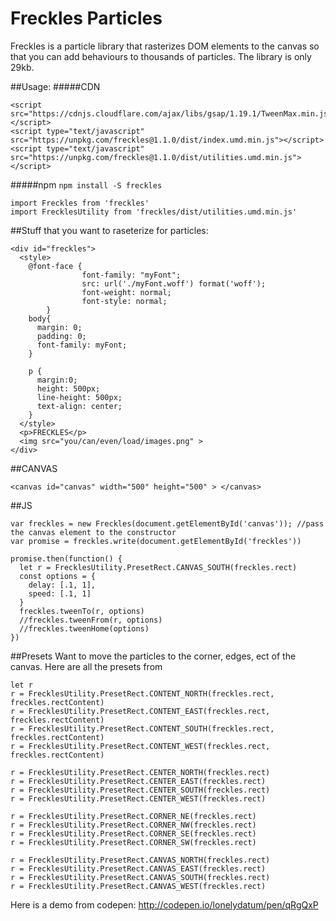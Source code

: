 # Freckles Particles

Freckles is a particle library that rasterizes DOM elements to the canvas so that you can add behaviours to thousands of particles.  The library is only 29kb.


##Usage:
#####CDN
```
<script src="https://cdnjs.cloudflare.com/ajax/libs/gsap/1.19.1/TweenMax.min.js"></script>
<script type="text/javascript" src="https://unpkg.com/freckles@1.1.0/dist/index.umd.min.js"></script>
<script type="text/javascript" src="https://unpkg.com/freckles@1.1.0/dist/utilities.umd.min.js"></script>
```

#####npm
```npm install -S freckles```

```
import Freckles from 'freckles'
import FrecklesUtility from 'freckles/dist/utilities.umd.min.js'
```






##Stuff that you want to raseterize for particles:
```
<div id="freckles">
  <style>
    @font-face {
				font-family: "myFont";
				src: url('./myFont.woff') format('woff');
				font-weight: normal;
				font-style: normal;
		}
    body{
      margin: 0;
      padding: 0;
      font-family: myFont;
    }

    p {
      margin:0;
      height: 500px;
      line-height: 500px;
      text-align: center;    
    }
  </style>
  <p>FRECKLES</p>
  <img src="you/can/even/load/images.png" >
</div>
```

##CANVAS
```
<canvas id="canvas" width="500" height="500" > </canvas>
```


##JS
```
var freckles = new Freckles(document.getElementById('canvas')); //pass the canvas element to the constructor
var promise = freckles.write(document.getElementById('freckles'))

promise.then(function() {
  let r = FrecklesUtility.PresetRect.CANVAS_SOUTH(freckles.rect)
  const options = {
    delay: [.1, 1],
    speed: [.1, 1]
  }
  freckles.tweenTo(r, options)
  //freckles.tweenFrom(r, options)
  //freckles.tweenHome(options)
})
```
##Presets
Want to move the particles to the corner, edges, ect of the canvas. Here are all the presets from
```
let r
r = FrecklesUtility.PresetRect.CONTENT_NORTH(freckles.rect, freckles.rectContent)
r = FrecklesUtility.PresetRect.CONTENT_EAST(freckles.rect, freckles.rectContent)
r = FrecklesUtility.PresetRect.CONTENT_SOUTH(freckles.rect, freckles.rectContent)
r = FrecklesUtility.PresetRect.CONTENT_WEST(freckles.rect, freckles.rectContent)

r = FrecklesUtility.PresetRect.CENTER_NORTH(freckles.rect)
r = FrecklesUtility.PresetRect.CENTER_EAST(freckles.rect)
r = FrecklesUtility.PresetRect.CENTER_SOUTH(freckles.rect)
r = FrecklesUtility.PresetRect.CENTER_WEST(freckles.rect)

r = FrecklesUtility.PresetRect.CORNER_NE(freckles.rect)
r = FrecklesUtility.PresetRect.CORNER_NW(freckles.rect)
r = FrecklesUtility.PresetRect.CORNER_SE(freckles.rect)
r = FrecklesUtility.PresetRect.CORNER_SW(freckles.rect)

r = FrecklesUtility.PresetRect.CANVAS_NORTH(freckles.rect)
r = FrecklesUtility.PresetRect.CANVAS_EAST(freckles.rect)
r = FrecklesUtility.PresetRect.CANVAS_SOUTH(freckles.rect)
r = FrecklesUtility.PresetRect.CANVAS_WEST(freckles.rect)
```


Here is a demo from codepen: http://codepen.io/lonelydatum/pen/qRgQxP
